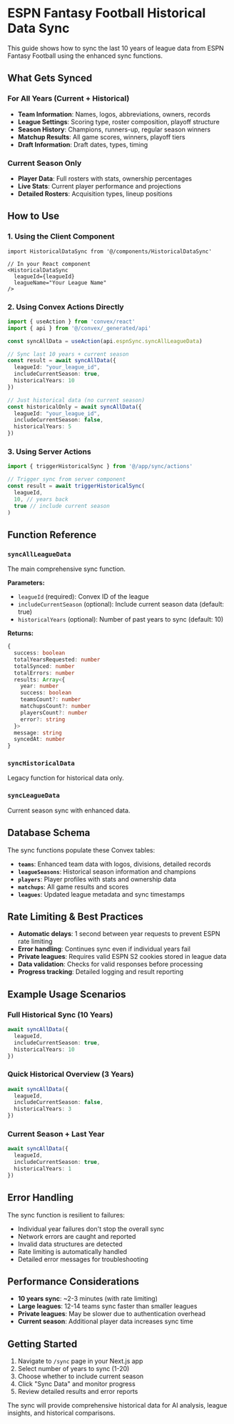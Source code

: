 # ESPN Fantasy Football Historical Data Sync

This guide shows how to sync the last 10 years of league data from ESPN Fantasy Football using the enhanced sync functions.

## What Gets Synced

### For All Years (Current + Historical)
- **Team Information**: Names, logos, abbreviations, owners, records
- **League Settings**: Scoring type, roster composition, playoff structure  
- **Season History**: Champions, runners-up, regular season winners
- **Matchup Results**: All game scores, winners, playoff tiers
- **Draft Information**: Draft dates, types, timing

### Current Season Only
- **Player Data**: Full rosters with stats, ownership percentages
- **Live Stats**: Current player performance and projections
- **Detailed Rosters**: Acquisition types, lineup positions

## How to Use

### 1. Using the Client Component

```tsx
import HistoricalDataSync from '@/components/HistoricalDataSync'

// In your React component
<HistoricalDataSync 
  leagueId={leagueId}
  leagueName="Your League Name"
/>
```

### 2. Using Convex Actions Directly

```typescript
import { useAction } from 'convex/react'
import { api } from '@/convex/_generated/api'

const syncAllData = useAction(api.espnSync.syncAllLeagueData)

// Sync last 10 years + current season
const result = await syncAllData({
  leagueId: "your_league_id",
  includeCurrentSeason: true,
  historicalYears: 10
})

// Just historical data (no current season)
const historicalOnly = await syncAllData({
  leagueId: "your_league_id", 
  includeCurrentSeason: false,
  historicalYears: 5
})
```

### 3. Using Server Actions

```typescript
import { triggerHistoricalSync } from '@/app/sync/actions'

// Trigger sync from server component
const result = await triggerHistoricalSync(
  leagueId,
  10, // years back
  true // include current season
)
```

## Function Reference

### `syncAllLeagueData`
The main comprehensive sync function.

**Parameters:**
- `leagueId` (required): Convex ID of the league
- `includeCurrentSeason` (optional): Include current season data (default: true)
- `historicalYears` (optional): Number of past years to sync (default: 10)

**Returns:**
```typescript
{
  success: boolean
  totalYearsRequested: number
  totalSynced: number
  totalErrors: number
  results: Array<{
    year: number
    success: boolean
    teamsCount?: number
    matchupsCount?: number
    playersCount?: number
    error?: string
  }>
  message: string
  syncedAt: number
}
```

### `syncHistoricalData`
Legacy function for historical data only.

### `syncLeagueData`  
Current season sync with enhanced data.

## Database Schema

The sync functions populate these Convex tables:

- **`teams`**: Enhanced team data with logos, divisions, detailed records
- **`leagueSeasons`**: Historical season information and champions
- **`players`**: Player profiles with stats and ownership data
- **`matchups`**: All game results and scores
- **`leagues`**: Updated league metadata and sync timestamps

## Rate Limiting & Best Practices

- **Automatic delays**: 1 second between year requests to prevent ESPN rate limiting
- **Error handling**: Continues sync even if individual years fail
- **Private leagues**: Requires valid ESPN S2 cookies stored in league data
- **Data validation**: Checks for valid responses before processing
- **Progress tracking**: Detailed logging and result reporting

## Example Usage Scenarios

### Full Historical Sync (10 Years)
```typescript
await syncAllData({
  leagueId,
  includeCurrentSeason: true,
  historicalYears: 10
})
```

### Quick Historical Overview (3 Years)
```typescript
await syncAllData({
  leagueId,
  includeCurrentSeason: false, 
  historicalYears: 3
})
```

### Current Season + Last Year
```typescript
await syncAllData({
  leagueId,
  includeCurrentSeason: true,
  historicalYears: 1
})
```

## Error Handling

The sync function is resilient to failures:
- Individual year failures don't stop the overall sync
- Network errors are caught and reported
- Invalid data structures are detected
- Rate limiting is automatically handled
- Detailed error messages for troubleshooting

## Performance Considerations

- **10 years sync**: ~2-3 minutes (with rate limiting)
- **Large leagues**: 12-14 teams sync faster than smaller leagues
- **Private leagues**: May be slower due to authentication overhead
- **Current season**: Additional player data increases sync time

## Getting Started

1. Navigate to `/sync` page in your Next.js app
2. Select number of years to sync (1-20)
3. Choose whether to include current season
4. Click "Sync Data" and monitor progress
5. Review detailed results and error reports

The sync will provide comprehensive historical data for AI analysis, league insights, and historical comparisons.